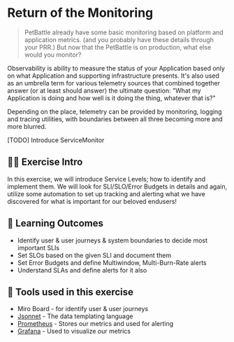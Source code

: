 # Return of the Monitoring
> PetBattle already have some basic monitoring based on platform and application metrics. (and you probably have these details through your PRR.) But now that the PetBattle is on production, what else would you monitor?  

Observability is ability to measure the status of your Application based only on what Application and supporting infrastructure presents. It's also used as an umbrella term for various telemetry sources that combined together answer (or at least should answer) the ultimate question: "What my Application is doing and how well is it doing the thing, whatever that is?"

Depending on the place, telemetry can be provided by monitoring, logging and tracing utilities, with boundaries between all three becoming more and more blurred.   

[TODO] Introduce ServiceMonitor
## 👨‍🍳 Exercise Intro
In this exercise, we will introduce Service Levels; how to identify and implement them. We will look for SLI/SLO/Error Budgets in details and again, utilize some automation to set up tracking and alerting what we have discovered for what is important for our beloved endusers!

## 🔮 Learning Outcomes
* Identify user & user journeys & system boundaries to decide most important SLIs
* Set SLOs based on the given SLI and document them
* Set Error Budgets and define Multiwindow, Multi-Burn-Rate alerts
* Understand SLAs and define alerts for it also

## 🔨 Tools used in this exercise
* Miro Board - for identify user & user journeys
* <span style="color:blue;">[Jsonnet](https://github.com/google/jsonnet)</span> - The data templating language
* <span style="color:blue;">[Prometheus](https://prometheus.io/)</span> - Stores our metrics and used for alerting
* <span style="color:blue;">[Grafana](https://grafana.com/)</span> - Used to visualize our metrics
